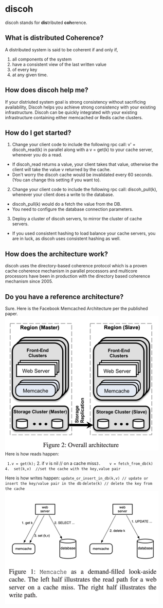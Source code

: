 # discoh
discoh stands for **dis**tributed **coh**erence. 
## What is distributed Coherence?
A distributed system is said to be coherent if and only if, 
  1. all components of the system
  2. have a consistent view of the last written value 
  3. of every key
  4. at any given time.
## How does discoh help me?
If your distriuted system goal is strong consistency without sacrificing availability, Discoh helps you achieve strong consistency with your existing infrastructure. Discoh can be quickly integrated with your existing infrastructure containing either memcached or Redis cache clusters.
## How do I get started?
1. Change your client code to include the following rpc call: v' = discoh_read(k) in parallel along with a v = get(k) to your cache server, whenever you do a read. 
- If discoh_read returns a value, your client takes that value, otherwise the client will take the value v returned by the cache. 
- Don't worry the discoh cache would be invalidated every 60 seconds. (You can change this setting if you want to).
2. Change your client code to include the following rpc call: discoh_pull(k), whenever your client does a write to the database.
- discoh_pull(k) would do a fetch the value from the DB.
- You need to configure the database connection parameters.
3. Deploy a cluster of discoh servers, to mirror the cluster of cache servers.
- If you used consistent hashing to load balance your cache servers, you are in luck, as discoh uses consistent hashing as well. 
## How does the architecture work?
discoh uses the directory-based coherence protocol which is a proven cache coherence mechanism in parallel processors and multicore processors have been in production with the directory based coherence mechanism since 2005.
## Do you have a reference architecture?
Sure. Here is the Facebook Memcached Architecture per the published paper.
![facebook memcached architecture](Facebook_Memcached_Architecture.png)
Here is how reads happen:

`
1.v = get(k);`
2. if v is nil // on a cache miss`
3.    v = fetch_from_db(k)
4.  set(k,v)  //set the cache with the key,value pair
`

Here is how writes happen:
`update_or_insert_in_db(k,v) // update or insert the key/value pair in the db`
`delete(k) // delete the key from the cache`
![read and write flow](Memcache_read_write.png)

